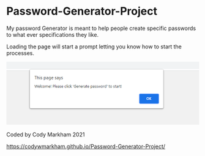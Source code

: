 # Password-Generator-Project
My password Generator is meant to help people create specific passwords to what ever specifications they like.

Loading the page will start a prompt letting you know how to start the processes.



![Explantion Image](https://github.com/codywmarkham/Password-Generator-Project/blob/main/assets/images/Explanation.PNG)

Coded by Cody Markham 2021


https://codywmarkham.github.io/Password-Generator-Project/




